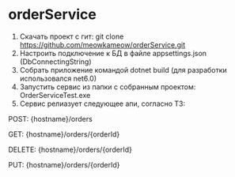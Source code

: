 # orderService
 
1. Скачать проект с гит: git clone https://github.com/meowkameow/orderService.git
2. Настроить подключение к БД в файле appsettings.json (DbConnectingString)
3. Собрать приложение командой dotnet build (для разработки использовался net6.0)
4. Запустить сервис из папки с собранным проектом: OrderServiceTest.exe
5. Сервис релиазует следующее апи, согласно ТЗ:

POST: {hostname}/orders

GET: {hostname}/orders/{orderId}

DELETE: {hostname}/orders/{orderId}

PUT: {hostname}/orders/{orderId}
